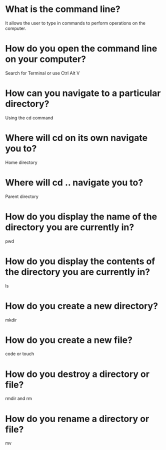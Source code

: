 # What is the command line?
It allows the user to type in commands to perform operations on the computer.
# How do you open the command line on your computer?
Search for Terminal or use Ctrl Alt V
# How can you navigate to a particular directory?
Using the cd command
# Where will cd on its own navigate you to?
Home directory
# Where will cd .. navigate you to?
Parent directory
# How do you display the name of the directory you are currently in?
pwd
# How do you display the contents of the directory you are currently in?
ls
# How do you create a new directory?
mkdir
# How do you create a new file?
code or touch
# How do you destroy a directory or file?
rmdir and rm
# How do you rename a directory or file?
mv